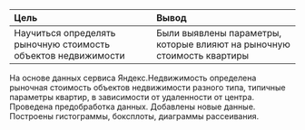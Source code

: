 |        Цель         |      Вывод         |
| :------------------ | :------------------|
|Научиться определять рыночную стоимость объектов недвижимости|Были выявлены параметры, которые влияют на рыночную стоимость квартиры|

На основе данных сервиса Яндекс.Недвижимость определена рыночная стоимость объектов недвижимости разного типа, типичные параметры квартир, в зависимости от удаленности от центра. Проведена предобработка данных. Добавлены новые данные. Построены гистограммы, боксплоты, диаграммы рассеивания.
